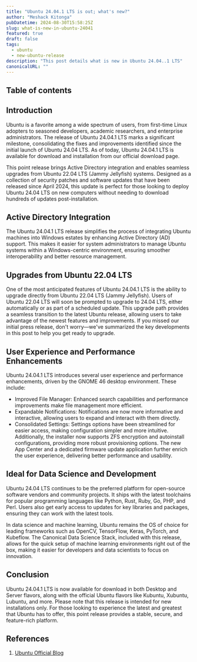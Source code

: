 ```yaml
---
title: "Ubuntu 24.04.1 LTS is out; what's new?"
author: "Meshack Kitonga"
pubDatetime: 2024-08-30T15:58:25Z
slug: what-is-new-in-ubuntu-24041
featured: true
draft: false
tags:
  - ubuntu
  - new-ubuntu-release
description: "This post details what is new in Ubuntu 24.04..1 LTS"
canonicalURL: ""
---
```


## Table of contents

## Introduction

Ubuntu is a favorite among a wide spectrum of users, from first-time Linux adopters to seasoned developers, academic researchers, and enterprise administrators. The release of Ubuntu 24.04.1 LTS marks a significant milestone, consolidating the fixes and improvements identified since the initial launch of Ubuntu 24.04 LTS. As of today, Ubuntu 24.04.1 LTS is available for download and installation from our official download page.

This point release brings Active Directory integration and enables seamless upgrades from Ubuntu 22.04 LTS (Jammy Jellyfish) systems. Designed as a collection of security patches and software updates that have been released since April 2024, this update is perfect for those looking to deploy Ubuntu 24.04 LTS on new computers without needing to download hundreds of updates post-installation.

## Active Directory Integration

The Ubuntu 24.04.1 LTS release simplifies the process of integrating Ubuntu machines into Windows estates by enhancing Active Directory (AD) support. This makes it easier for system administrators to manage Ubuntu systems within a Windows-centric environment, ensuring smoother interoperability and better resource management.

## Upgrades from Ubuntu 22.04 LTS

One of the most anticipated features of Ubuntu 24.04.1 LTS is the ability to upgrade directly from Ubuntu 22.04 LTS (Jammy Jellyfish). Users of Ubuntu 22.04 LTS will soon be prompted to upgrade to 24.04 LTS, either automatically or as part of a scheduled update. This upgrade path provides a seamless transition to the latest Ubuntu release, allowing users to take advantage of the newest features and improvements. If you missed our initial press release, don't worry—we've summarized the key developments in this post to help you get ready to upgrade.

## User Experience and Performance Enhancements

Ubuntu 24.04.1 LTS introduces several user experience and performance enhancements, driven by the GNOME 46 desktop environment. These include:

- Improved File Manager: Enhanced search capabilities and performance improvements make file management more efficient.
- Expandable Notifications: Notifications are now more informative and interactive, allowing users to expand and interact with them directly.
- Consolidated Settings: Settings options have been streamlined for easier access, making configuration simpler and more intuitive.
  Additionally, the installer now supports ZFS encryption and autoinstall configurations, providing more robust provisioning options. The new App Center and a dedicated firmware update application further enrich the user experience, delivering better performance and usability.

## Ideal for Data Science and Development

Ubuntu 24.04 LTS continues to be the preferred platform for open-source software vendors and community projects. It ships with the latest toolchains for popular programming languages like Python, Rust, Ruby, Go, PHP, and Perl. Users also get early access to updates for key libraries and packages, ensuring they can work with the latest tools.

In data science and machine learning, Ubuntu remains the OS of choice for leading frameworks such as OpenCV, TensorFlow, Keras, PyTorch, and Kubeflow. The Canonical Data Science Stack, included with this release, allows for the quick setup of machine learning environments right out of the box, making it easier for developers and data scientists to focus on innovation.

## Conclusion

Ubuntu 24.04.1 LTS is now available for download in both Desktop and Server flavors, along with the official Ubuntu flavors like Kubuntu, Xubuntu, Lubuntu, and more. Please note that this release is intended for new installations only. For those looking to experience the latest and greatest that Ubuntu has to offer, this point release provides a stable, secure, and feature-rich platform.

## References

1. [Ubuntu Official Blog](https://ubuntu.com/blog/upgrade-your-desktop-ubuntu-24-04-lts)
